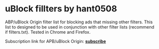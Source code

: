 # uBlock fillters by hant0508
ABP/uBlock Origin filter list for blocking ads that missing other filters. This list to designed to be used in conjunction with other filter lists (recommend if filters.txt). Tested in Chrome and Firefox.

Subscription link for APB/uBlock Origin: [**subscribe**](https://raw.githubusercontent.com/hant0508/uBlock-fillters/master/filters.txt?location=https://raw.githubusercontent.com/hant0508/uBlock-fillters/master/filters.txt&title=Filters%20by%20hant0508)
